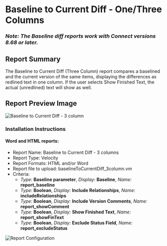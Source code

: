# Baseline to Current Diff - One/Three Columns

### *Note: The Baseline diff reports work with Connect versions 8.68 or later.*

## Report Summary
The Baseline to Current Diff (Three Column) report compares a baselined and the current version of the same items, displaying the differences as redlined text in one column. If the user selects Show Finished Text, the actual (unredlined) text will show as well.

## Report Preview Image
![Baseline to Current Diff - 3 column](https://github.com/jamasoftware-ps/Community-Reports/blob/master/Baseline%20Reports/Baseline%20Diff%20Reports/Three%20Column%20Baseline%20Diff%20Reports/Baseline%20to%20Current%20Diff%20Report/BaselineToCurrentDiffThreeColPreview.png)

### Installation Instructions

#### Word and HTML reports:
- Report Name: Baseline to Current Diff - 3 columns
- Report Type: Velocity
- Report Formats: HTML and/or Word
- Report file to upload: baselineToCurrentDiff_3column.vm
- Criteria:
  - *Type:* **Baseline parameter**, *Display:* **Baseline**, *Name:* **report_baseline**
  - *Type:* **Boolean**, *Display:* **Include Relationships**, *Name:* **includeRelationships**
  - *Type:* **Boolean**, *Display:* **Include Version Comments**, *Name:* **report_showComment**
  - *Type:* **Boolean**, *Display:* **Show Finished Text**, *Name:* **report_showFinText**
  - *Type:* **Boolean**, *Display:* **Exclude Status Field**, *Name:* **report_excludeStatus**

![Report Configuration](https://github.com/jamasoftware-ps/Community-Reports/blob/master/Baseline%20Reports/Baseline%20Diff%20Reports/Three%20Column%20Baseline%20Diff%20Reports/Baseline%20to%20Current%20Diff%20Report/BaselineToCurrentDiffThreeColsConfig.png)

